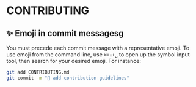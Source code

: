 # CONTRIBUTING

## ✨ Emoji in commit messagesg

You must precede each commit message with a representative emoji.  To use emoji from the command line, use `⌘+⇧+␣` to open up the symbol input tool, then search for your desired emoji.  For instance:

```sh
git add CONTRIBUTING.md
git commit -m "📖 add contribution guidelines"
```
